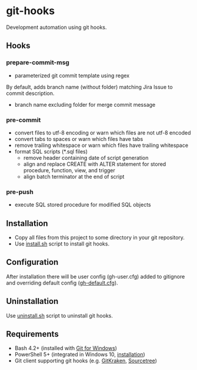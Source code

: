 # git-hooks

Development automation using git hooks.

## Hooks

### prepare-commit-msg

* parameterized git commit template using regex  

By default, adds branch name (without folder) matching Jira Issue to commit description.

* branch name excluding folder for merge commit message

### pre-commit

* convert files to utf-8 encoding or warn which files are not utf-8 encoded
* convert tabs to spaces or warn which files have tabs
* remove trailing whitespace or warn which files have trailing whitespace
* format SQL scripts (\*.sql files)
  - remove header containing date of script generation
  - align and replace CREATE with ALTER statement for stored procedure, function, view, and trigger
  - align batch terminator at the end of script

### pre-push

* execute SQL stored procedure for modified SQL objects

## Installation

* Copy all files from this project to some directory in your git repository.
* Use [install.sh](install.sh) script to install git hooks.

## Configuration

After installation there will be user config (gh-user.cfg) added to gitignore and overriding default config ([gh-default.cfg](gh-default.cfg)).

## Uninstallation

Use [uninstall.sh](uninstall.sh) script to uninstall git hooks.

## Requirements

* Bash 4.2+ (installed with [Git for Windows](https://git-scm.com/downloads))
* PowerShell 5+ (integrated in Windows 10, [installation](https://docs.microsoft.com/en-us/powershell/scripting/install/installing-powershell))
* Git client supporting git hooks (e.g. [GitKraken](https://www.gitkraken.com/download), [Sourcetree](https://www.sourcetreeapp.com))
